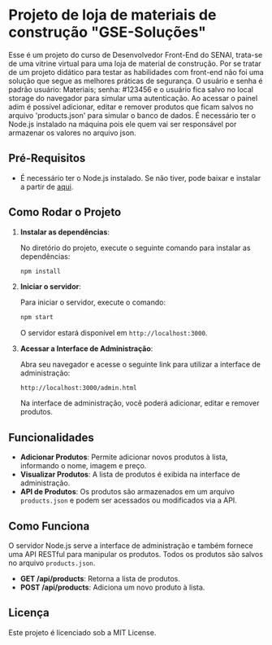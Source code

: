 # Projeto de loja de materiais de construção "GSE-Soluções"

Esse é um projeto do curso de Desenvolvedor Front-End do SENAI, trata-se de uma vitrine virtual para uma loja de material de construção. Por se tratar de um projeto didático para testar as habilidades com front-end não foi uma solução que segue as melhores práticas de segurança. O usuário e senha é padrão usuário: Materiais; senha: #123456 e o usuário fica salvo no local storage do navegador para simular uma autenticação. Ao acessar o painel adim é possível adicionar, editar e remover produtos que ficam salvos no arquivo 'products.json' para simular o banco de dados.
É necessário ter o Node.js instalado na máquina pois ele quem vai ser responsável por armazenar os valores no arquivo json. 

## Pré-Requisitos

- É necessário ter o Node.js instalado. Se não tiver, pode baixar e instalar a partir de [aqui](https://nodejs.org/).

## Como Rodar o Projeto

1. **Instalar as dependências**:

    No diretório do projeto, execute o seguinte comando para instalar as dependências:

    ```bash
    npm install
    ```

2. **Iniciar o servidor**:

    Para iniciar o servidor, execute o comando:

    ```bash
    npm start
    ```

    O servidor estará disponível em `http://localhost:3000`.

3. **Acessar a Interface de Administração**:

    Abra seu navegador e acesse o seguinte link para utilizar a interface de administração:

    ```plaintext
    http://localhost:3000/admin.html
    ```

    Na interface de administração, você poderá adicionar, editar e remover produtos.

## Funcionalidades

- **Adicionar Produtos**: Permite adicionar novos produtos à lista, informando o nome, imagem e preço.
- **Visualizar Produtos**: A lista de produtos é exibida na interface de administração.
- **API de Produtos**: Os produtos são armazenados em um arquivo `products.json` e podem ser acessados ou modificados via a API.

## Como Funciona

O servidor Node.js serve a interface de administração e também fornece uma API RESTful para manipular os produtos. Todos os produtos são salvos no arquivo `products.json`.

- **GET /api/products**: Retorna a lista de produtos.
- **POST /api/products**: Adiciona um novo produto à lista.

## Licença

Este projeto é licenciado sob a MIT License.
